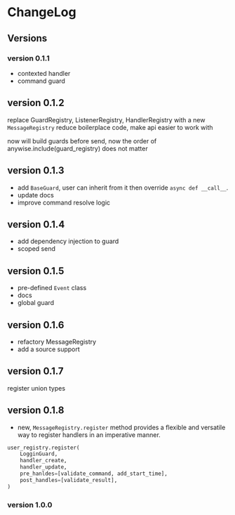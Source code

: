 # ChangeLog

## Versions

### version 0.1.1

- contexted handler
- command guard

## version 0.1.2

replace GuardRegistry, ListenerRegistry, HandlerRegistry with a new `MessageRegistry`
reduce boilerplace code, make api easier to work with

now will build guards before send, now the order of anywise.include(guard_registry) does not matter

## version 0.1.3

- add `BaseGuard`, user can inherit from it then override `async def __call__`.
- update docs
- improve command resolve logic

## version 0.1.4

- add dependency injection to guard
- scoped send

## version 0.1.5

- pre-defined `Event` class
- docs
- global guard

## version 0.1.6

- refactory MessageRegistry
- add a source support

## version 0.1.7

register union types


## version 0.1.8

- new, `MessageRegistry.register` method
provides a flexible and versatile way to register handlers in an imperative manner.

```py
user_registry.register(
    LogginGuard,
    handler_create,
    handler_update,
    pre_hanldes=[validate_command, add_start_time],
    post_handles=[validate_result],
)
```


### version 1.0.0
